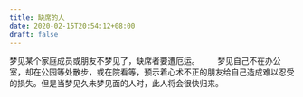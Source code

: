 ```yaml
---
title: 缺席的人
date: 2020-02-15T20:54:12+08:00
draft: false
---
```


梦见某个家庭成员或朋友不梦见了，缺席者要遭厄运。
　　梦见自己不在办公室，却在公园等处散步，或在院看等，预示着心术不正的朋友给自己造成难以忍受的损失。但是当梦见久未梦见面的人时，此人将会很快归来。